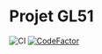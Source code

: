 # Projet GL51

![CI](https://github.com/zhuoli-wu/GL51_TD2/workflows/CI/badge.svg)
[![CodeFactor](https://www.codefactor.io/repository/github/zhuoli-wu/gl51_td2/badge)](https://www.codefactor.io/repository/github/zhuoli-wu/gl51_td2)